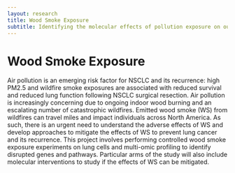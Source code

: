 ```yaml
---
layout: research
title: Wood Smoke Exposure
subtitle: Identifying the molecular effects of pollution exposure on our cells, and investigating if they can be mitigated.
---
```


# Wood Smoke Exposure

Air pollution is an emerging risk factor for NSCLC and its recurrence: high PM2.5 and wildfire smoke exposures are associated with reduced survival and reduced lung function following NSCLC surgical resection. Air pollution is increasingly concerning due to ongoing indoor wood burning and an escalating number of catastrophic wildfires. Emitted wood smoke (WS) from wildfires can travel miles and impact individuals across North America. As such, there is an urgent need to understand the adverse effects of WS and develop approaches to mitigate the effects of WS to prevent lung cancer and its recurrence. This project involves performing controlled wood smoke exposure experiments on lung cells and multi-omic profiling to identify disrupted genes and pathways. Particular arms of the study will also include molecular interventions to study if the effects of WS can be mitigated.